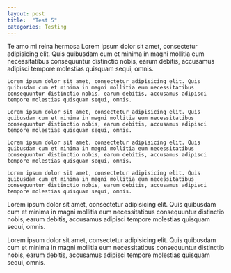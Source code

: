 ```yaml
---
layout: post
title:  "Test 5"
categories: Testing
---
```


Te amo mi reina hermosa
Lorem ipsum dolor sit amet, consectetur adipisicing elit. Quis quibusdam cum et minima in magni mollitia eum necessitatibus consequuntur distinctio nobis, earum debitis, accusamus adipisci tempore molestias quisquam sequi, omnis.

	Lorem ipsum dolor sit amet, consectetur adipisicing elit. Quis quibusdam cum et minima in magni mollitia eum necessitatibus consequuntur distinctio nobis, earum debitis, accusamus adipisci tempore molestias quisquam sequi, omnis.

	Lorem ipsum dolor sit amet, consectetur adipisicing elit. Quis quibusdam cum et minima in magni mollitia eum necessitatibus consequuntur distinctio nobis, earum debitis, accusamus adipisci tempore molestias quisquam sequi, omnis.

	Lorem ipsum dolor sit amet, consectetur adipisicing elit. Quis quibusdam cum et minima in magni mollitia eum necessitatibus consequuntur distinctio nobis, earum debitis, accusamus adipisci tempore molestias quisquam sequi, omnis.

	Lorem ipsum dolor sit amet, consectetur adipisicing elit. Quis quibusdam cum et minima in magni mollitia eum necessitatibus consequuntur distinctio nobis, earum debitis, accusamus adipisci tempore molestias quisquam sequi, omnis.

Lorem ipsum dolor sit amet, consectetur adipisicing elit. Quis quibusdam cum et minima in magni mollitia eum necessitatibus consequuntur distinctio nobis, earum debitis, accusamus adipisci tempore molestias quisquam sequi, omnis.

Lorem ipsum dolor sit amet, consectetur adipisicing elit. Quis quibusdam cum et minima in magni mollitia eum necessitatibus consequuntur distinctio nobis, earum debitis, accusamus adipisci tempore molestias quisquam sequi, omnis.